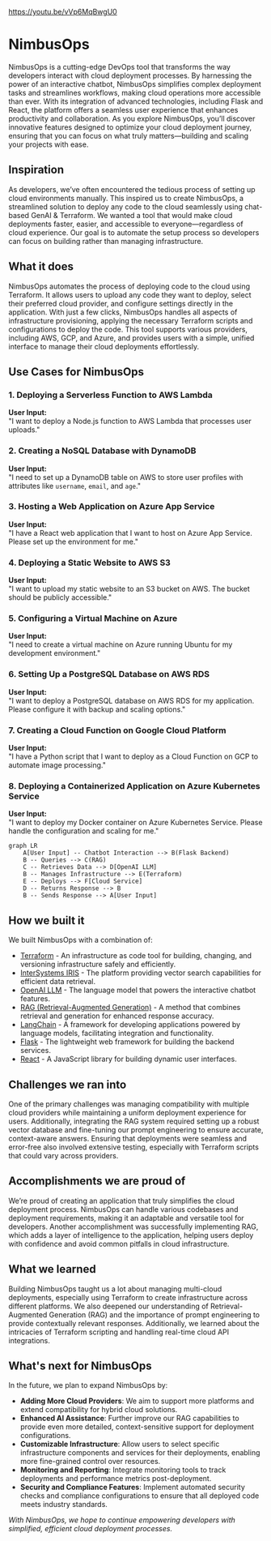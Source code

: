 https://youtu.be/vVp6MqBwgU0

# NimbusOps

NimbusOps is a cutting-edge DevOps tool that transforms the way developers interact with cloud deployment processes. By harnessing the power of an interactive chatbot, NimbusOps simplifies complex deployment tasks and streamlines workflows, making cloud operations more accessible than ever. With its integration of advanced technologies, including Flask and React, the platform offers a seamless user experience that enhances productivity and collaboration. As you explore NimbusOps, you’ll discover innovative features designed to optimize your cloud deployment journey, ensuring that you can focus on what truly matters—building and scaling your projects with ease.

## Inspiration
As developers, we’ve often encountered the tedious process of setting up cloud environments manually. This inspired us to create NimbusOps, a streamlined solution to deploy any code to the cloud seamlessly using chat-based GenAI & Terraform. We wanted a tool that would make cloud deployments faster, easier, and accessible to everyone—regardless of cloud experience. Our goal is to automate the setup process so developers can focus on building rather than managing infrastructure.

## What it does
NimbusOps automates the process of deploying code to the cloud using Terraform. It allows users to upload any code they want to deploy, select their preferred cloud provider, and configure settings directly in the application. With just a few clicks, NimbusOps handles all aspects of infrastructure provisioning, applying the necessary Terraform scripts and configurations to deploy the code. This tool supports various providers, including AWS, GCP, and Azure, and provides users with a simple, unified interface to manage their cloud deployments effortlessly.

## Use Cases for NimbusOps

### 1. Deploying a Serverless Function to AWS Lambda

**User Input:**  
"I want to deploy a Node.js function to AWS Lambda that processes user uploads."

### 2. Creating a NoSQL Database with DynamoDB

**User Input:**  
"I need to set up a DynamoDB table on AWS to store user profiles with attributes like `username`, `email`, and `age`."

### 3. Hosting a Web Application on Azure App Service

**User Input:**  
"I have a React web application that I want to host on Azure App Service. Please set up the environment for me."

### 4. Deploying a Static Website to AWS S3

**User Input:**  
"I want to upload my static website to an S3 bucket on AWS. The bucket should be publicly accessible."

### 5. Configuring a Virtual Machine on Azure

**User Input:**  
"I need to create a virtual machine on Azure running Ubuntu for my development environment."

### 6. Setting Up a PostgreSQL Database on AWS RDS

**User Input:**  
"I want to deploy a PostgreSQL database on AWS RDS for my application. Please configure it with backup and scaling options."

### 7. Creating a Cloud Function on Google Cloud Platform

**User Input:**  
"I have a Python script that I want to deploy as a Cloud Function on GCP to automate image processing."

### 8. Deploying a Containerized Application on Azure Kubernetes Service

**User Input:**  
"I want to deploy my Docker container on Azure Kubernetes Service. Please handle the configuration and scaling for me."

```mermaid
graph LR
    A[User Input] -- Chatbot Interaction --> B(Flask Backend)
    B -- Queries --> C(RAG)
    C -- Retrieves Data --> D[OpenAI LLM]
    B -- Manages Infrastructure --> E(Terraform)
    E -- Deploys --> F[Cloud Service]
    D -- Returns Response --> B
    B -- Sends Response --> A[User Input]
```

## How we built it
We built NimbusOps with a combination of:
* [Terraform](https://www.terraform.io/) - An infrastructure as code tool for building, changing, and versioning infrastructure safely and efficiently.
* [InterSystems IRIS](https://www.intersystems.com/products/iris/) - The platform providing vector search capabilities for efficient data retrieval.
* [OpenAI LLM](https://openai.com/research/) - The language model that powers the interactive chatbot features.
* [RAG (Retrieval-Augmented Generation)](https://arxiv.org/abs/2005.11401) - A method that combines retrieval and generation for enhanced response accuracy.
* [LangChain](https://langchain.com/) - A framework for developing applications powered by language models, facilitating integration and functionality.
* [Flask](https://flask.palletsprojects.com/) - The lightweight web framework for building the backend services.
* [React](https://reactjs.org/) - A JavaScript library for building dynamic user interfaces.

## Challenges we ran into
One of the primary challenges was managing compatibility with multiple cloud providers while maintaining a uniform deployment experience for users. Additionally, integrating the RAG system required setting up a robust vector database and fine-tuning our prompt engineering to ensure accurate, context-aware answers. Ensuring that deployments were seamless and error-free also involved extensive testing, especially with Terraform scripts that could vary across providers.

## Accomplishments we are proud of
We’re proud of creating an application that truly simplifies the cloud deployment process. NimbusOps can handle various codebases and deployment requirements, making it an adaptable and versatile tool for developers. Another accomplishment was successfully implementing RAG, which adds a layer of intelligence to the application, helping users deploy with confidence and avoid common pitfalls in cloud infrastructure.

## What we learned
Building NimbusOps taught us a lot about managing multi-cloud deployments, especially using Terraform to create infrastructure across different platforms. We also deepened our understanding of Retrieval-Augmented Generation (RAG) and the importance of prompt engineering to provide contextually relevant responses. Additionally, we learned about the intricacies of Terraform scripting and handling real-time cloud API integrations.

## What's next for NimbusOps
In the future, we plan to expand NimbusOps by:

* **Adding More Cloud Providers**: We aim to support more platforms and extend compatibility for hybrid cloud solutions.
* **Enhanced AI Assistance**: Further improve our RAG capabilities to provide even more detailed, context-sensitive support for deployment configurations.
* **Customizable Infrastructure**: Allow users to select specific infrastructure components and services for their deployments, enabling more fine-grained control over resources.
* **Monitoring and Reporting**: Integrate monitoring tools to track deployments and performance metrics post-deployment.
* **Security and Compliance Features**: Implement automated security checks and compliance configurations to ensure that all deployed code meets industry standards.

*With NimbusOps, we hope to continue empowering developers with simplified, efficient cloud deployment processes.*
